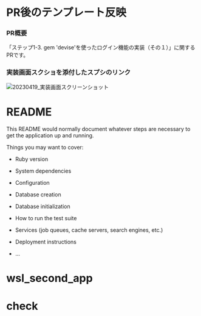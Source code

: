 # PR後のテンプレート反映

  ### PR概要
  「ステップ1-3. gem 'devise'を使ったログイン機能の実装（その１）」に関するPRです。

  ### 実装画面スクショを添付したスプシのリンク
  ![20230419_実装画面スクリーンショット](https://user-images.githubusercontent.com/69438790/233094082-3f49a584-c120-46b7-a907-3556595f2d10.jpg)

# README

This README would normally document whatever steps are necessary to get the
application up and running.

Things you may want to cover:

* Ruby version

* System dependencies

* Configuration

* Database creation

* Database initialization

* How to run the test suite

* Services (job queues, cache servers, search engines, etc.)

* Deployment instructions

* ...
# wsl_second_app
# check
